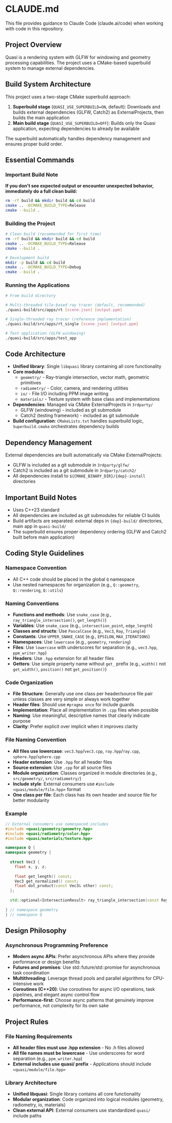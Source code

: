 # CLAUDE.md

This file provides guidance to Claude Code (claude.ai/code) when working with code in this repository.

## Project Overview

Quasi is a rendering system with GLFW for windowing and geometry processing capabilities. The project uses a CMake-based superbuild system to manage external dependencies.

## Build System Architecture

This project uses a two-stage CMake superbuild approach:

1. **Superbuild stage** (`QUASI_USE_SUPERBUILD=ON`, default): Downloads and builds external dependencies (GLFW, Catch2) as ExternalProjects, then builds the main application
2. **Main build stage** (`QUASI_USE_SUPERBUILD=OFF`): Builds only the Quasi application, expecting dependencies to already be available

The superbuild automatically handles dependency management and ensures proper build order.

## Essential Commands

### Important Build Note
**If you don't see expected output or encounter unexpected behavior, immediately do a full clean build:**
```bash
rm -rf build && mkdir build && cd build
cmake .. -DCMAKE_BUILD_TYPE=Release
cmake --build .
```

### Building the Project
```bash
# Clean build (recommended for first time)
rm -rf build && mkdir build && cd build
cmake .. -DCMAKE_BUILD_TYPE=Release
cmake --build .

# Development build
mkdir -p build && cd build
cmake .. -DCMAKE_BUILD_TYPE=Debug
cmake --build .
```

### Running the Applications
```bash
# From build directory

# Multi-threaded tile-based ray tracer (default, recommended)
./quasi-build/src/apps/rt [scene.json] [output.ppm]

# Single-threaded ray tracer (reference implementation)
./quasi-build/src/apps/rt_single [scene.json] [output.ppm]

# Test application (GLFW windowing)
./quasi-build/src/apps/test_app
```

## Code Architecture

- **Unified library**: Single `libquasi` library containing all core functionality
- **Core modules**: 
  - `geometry/` - Ray-triangle intersection, vector math, geometric primitives
  - `radiometry/` - Color, camera, and rendering utilities  
  - `io/` - File I/O including PPM image writing
  - `materials/` - Texture system with base class and implementations
- **Dependencies**: Managed via CMake ExternalProjects in `3rdparty/`
  - GLFW (windowing) - included as git submodule
  - Catch2 (testing framework) - included as git submodule
- **Build configuration**: `CMakeLists.txt` handles superbuild logic, `Superbuild.cmake` orchestrates dependency builds

## Dependency Management

External dependencies are built automatically via CMake ExternalProjects:
- GLFW is included as a git submodule in `3rdparty/glfw/`
- Catch2 is included as a git submodule in `3rdparty/catch2/`
- All dependencies install to `${CMAKE_BINARY_DIR}/{dep}-install` directories

## Important Build Notes

- Uses C++23 standard
- All dependencies are included as git submodules for reliable CI builds
- Build artifacts are separated: external deps in `{dep}-build/` directories, main app in `quasi-build/`
- The superbuild ensures proper dependency ordering (GLFW and Catch2 built before main application)

## Coding Style Guidelines

### Namespace Convention
- All C++ code should be placed in the global `Q` namespace
- Use nested namespaces for organization (e.g., `Q::geometry`, `Q::rendering`, `Q::utils`)

### Naming Conventions
- **Functions and methods**: Use `snake_case` (e.g., `ray_triangle_intersection()`, `get_length()`)
- **Variables**: Use `snake_case` (e.g., `intersection_point`, `edge_length`)
- **Classes and structs**: Use `PascalCase` (e.g., `Vec3`, `Ray`, `Triangle`)
- **Constants**: Use `UPPER_SNAKE_CASE` (e.g., `EPSILON`, `MAX_ITERATIONS`)
- **Namespaces**: Use `lowercase` (e.g., `geometry`, `rendering`)
- **Files**: Use `lowercase` with underscores for separation (e.g., `vec3.hpp`, `ppm_writer.hpp`)
- **Headers**: Use `.hpp` extension for all header files
- **Getters**: Use simple property name without `get_` prefix (e.g., `width()` not `get_width()`, `position()` not `get_position()`)

### Code Organization
- **File Structure**: Generally use one class per header/source file pair unless classes are very simple or always work together
- **Header files**: Should use `#pragma once` for include guards
- **Implementation**: Place all implementation in `.cpp` files when possible
- **Naming**: Use meaningful, descriptive names that clearly indicate purpose
- **Clarity**: Prefer explicit over implicit when it improves clarity

### File Naming Convention
- **All files use lowercase**: `vec3.hpp`/`vec3.cpp`, `ray.hpp`/`ray.cpp`, `sphere.hpp`/`sphere.cpp`
- **Header extension**: Use `.hpp` for all header files
- **Source extension**: Use `.cpp` for all source files  
- **Module organization**: Classes organized in module directories (e.g., `src/geometry/`, `src/radiometry/`)
- **Include style**: External consumers use `#include <quasi/module/file.hpp>` format
- **One class per file**: Each class has its own header and source file for better modularity

### Example
```cpp
// External consumers use namespaced includes
#include <quasi/geometry/geometry.hpp>
#include <quasi/radiometry/color.hpp>
#include <quasi/materials/texture.hpp>

namespace Q {
namespace geometry {
  
  struct Vec3 {
    float x, y, z;
    
    float get_length() const;
    Vec3 get_normalized() const;
    float dot_product(const Vec3& other) const;
  };
  
  std::optional<IntersectionResult> ray_triangle_intersection(const Ray& ray, const Triangle& triangle);
  
} // namespace geometry
} // namespace Q
```

## Design Philosophy

### Asynchronous Programming Preference
- **Modern async APIs**: Prefer asynchronous APIs where they provide performance or design benefits
- **Futures and promises**: Use std::future/std::promise for asynchronous task coordination
- **Multithreading**: Leverage thread pools and parallel algorithms for CPU-intensive work
- **Coroutines (C++20)**: Use coroutines for async I/O operations, task pipelines, and elegant async control flow
- **Performance-first**: Choose async patterns that genuinely improve performance, not complexity for its own sake

## Project Rules

### File Naming Requirements
- **All header files must use .hpp extension** - No .h files allowed
- **All file names must be lowercase** - Use underscores for word separation (e.g., `ppm_writer.hpp`)
- **External includes use quasi/ prefix** - Applications should include `<quasi/module/file.hpp>`

### Library Architecture  
- **Unified libquasi**: Single library contains all core functionality
- **Modular organization**: Code organized into logical modules (geometry, radiometry, io, materials)
- **Clean external API**: External consumers use standardized `quasi/` include paths
